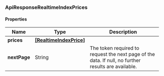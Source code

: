 
[//]: # (CLASS:ApiResponseRealtimeIndexPrices)

[//]: # (KIND:object)

### ApiResponseRealtimeIndexPrices

#### Properties

[//]: # (START_DEFINITION)

Name | Type | Description
------------ | ------------- | -------------
**prices** | [**[RealtimeIndexPrice]**](RealtimeIndexPrice.md) |  &nbsp;
**nextPage** | String | The token required to request the next page of the data. If null, no further results are available. &nbsp;

[//]: # (END_DEFINITION)


[//]: # (CONTAINED_CLASS:RealtimeIndexPrice)






